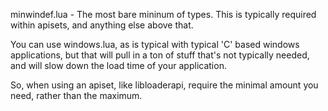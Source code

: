 minwindef.lua - The most bare mininum of types.  This is typically required within apisets, and anything else above that.

You can use windows.lua, as is typical with typical 'C' based windows applications, but that will pull in a ton of stuff that's not typically needed, and will slow down the load time of your application.

So, when using an apiset, like libloaderapi, require the minimal amount you need, rather than the maximum.
